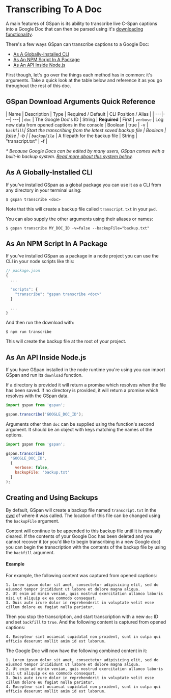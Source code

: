 # Transcribing To A Doc

A main features of GSpan is its ability to transcribe live C-Span captions into a Google Doc that can then be parsed using it's [downloading functionality](DownloadingADoc.md).

There's a few ways GSpan can transcribe captions to a Google Doc:

- [As A Globally-Installed CLI](#as-a-globally-installed-cli)
- [As An NPM Script In A Package](#as-an-npm-script-in-a-package)
- [As An API Inside Node.js](#as-an-api-inside-node.js)

First though, let's go over the things each method has in common: it's arguments. Take a quick look at the table below and reference it as you go throughout the rest of this doc.


## GSpan Download Arguments Quick Reference

| Name | Description | Type | Required / Default | CLI Position / Alias |
| ---|---| ---|
| `doc` | The Google Doc's ID | String | **Required** | First
| `verbose` | Log new data from opened captions in the console | Boolean | true | -v
| `backfill`*| Start the transcribing from the latest saved backup file  | Boolean | false | -b |
| `backupFile`* | A filepath for the backup file | String | "transcript.txt" | -f |

<em>* Because Google Docs can be edited by many users, GSpan comes with a built-in backup system. [Read more about this system below](#creating-and-using-backups).</em>

## As A Globally-Installed CLI
If you've installed GSpan as a global package you can use it as a CLI from any directory in your terminal using:

```
$ gspan transcribe <doc>
```

Note that this will create a backup file called `transcript.txt` in your `pwd`.

You can also supply the other arguments using their aliases or names:

```
$ gspan transcribe MY_DOC_ID -v=false --backupFile="backup.txt"
```

## As An NPM Script In A Package
If you've installed GSpan as a package in a node project you can use the CLI in your node scripts like this:

```javascript
// package.json
{
  ...

  "scripts": {
    "transcribe": "gspan transcribe <doc>"
  }

  ...
}
```

And then run the download with:

```
$ npm run transcribe
```

This will create the backup file at the root of your project.

## As An API Inside Node.js
If you have GSpan installed in the node runtime you're using you can import GSpan and run its `download` function.

If a directory is provided it will return a promise which resolves when the file has been saved. If no directory is provided, it will return a promise which resolves with the GSpan data.

```javascript
import gspan from 'gspan';

gspan.transcribe('GOOGLE_DOC_ID');

```

Arguments other than `doc` can be supplied using the function's second argument. It should be an object with keys matching the names of the options.

```javascript
import gspan from 'gspan';

gspan.transcribe(
  'GOOGLE_DOC_ID',
  {
    verbose: false,
    backupFile: 'backup.txt'
  }
);

```

## Creating and Using Backups
By default, GSpan will create a backup file named `transcript.txt` in the [cwd](https://nodejs.org/api/process.html#process_process_cwd) of where it was called. The location of this file can be changed using the `backupFile` argument.

Content will continue to be appended to this backup file until it is manually cleared. If the contents of your Google Doc has been deleted and you cannot recover it (or you'd like to begin transcribing in a new Google doc) you can begin the transcription with the contents of the backup file by using the `backfill` argument.

#### Example

For example, the following content was captured from opened captions:

```
1. Lorem ipsum dolor sit amet, consectetur adipisicing elit, sed do eiusmod tempor incididunt ut labore et dolore magna aliqua.
2. Ut enim ad minim veniam, quis nostrud exercitation ullamco laboris nisi ut aliquip ex ea commodo consequat.
3. Duis aute irure dolor in reprehenderit in voluptate velit esse cillum dolore eu fugiat nulla pariatur.
```

Then you stop the transcription, and start transcription with a new `doc` ID and set `backfill` to `true`. And the following content is captured from opened captions:

```
4. Excepteur sint occaecat cupidatat non proident, sunt in culpa qui officia deserunt mollit anim id est laborum.
```

The Google Doc will now have the following combined content in it:

```
1. Lorem ipsum dolor sit amet, consectetur adipisicing elit, sed do eiusmod tempor incididunt ut labore et dolore magna aliqua.
2. Ut enim ad minim veniam, quis nostrud exercitation ullamco laboris nisi ut aliquip ex ea commodo consequat.
3. Duis aute irure dolor in reprehenderit in voluptate velit esse cillum dolore eu fugiat nulla pariatur.
4. Excepteur sint occaecat cupidatat non proident, sunt in culpa qui officia deserunt mollit anim id est laborum.
```
